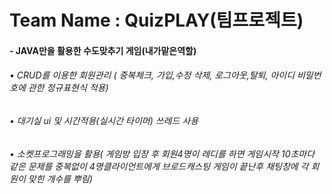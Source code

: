 Team Name : QuizPLAY(팀프로젝트)
===================
#### -   JAVA만을 활용한 수도맞추기 게임(내가맡은역할)
###### •   CRUD를 이용한 회원관리 ( 중복체크, 가입,수정 삭제, 로그아웃,탈퇴, 아이디 비밀번호에 관한 정규표현식 적용)   
###### •   대기실 ui 및 시간적용(실시간 타이머) 쓰레드 사용
###### •   소켓프로그래밍을 활용( 게임방 입장 후 회원4명이 레디를 하면 게임시작 10초마다 같은 문제를 중복없이 4명클라이언트에게 브로드캐스팅 게임이 끝난후 채팅창에 각 회원이 맞힌 개수를 뿌림)
